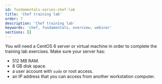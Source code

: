 ```yaml
---
id: fundamentals-series-chef-lab
title: 'Chef training lab'
order: 7
description: 'Chef training lab'
keywords: 'chef, fundamentals, overview, webinar'
sections: []
---
```

You will need a CentOS 6 server or virtual machine in order to complete the training lab exercises. Make sure your server has:

* 512 MB RAM.
* 8 GB disk space.
* a user account with `sudo` or root access.
* an IP address that you can access from another workstation computer.
